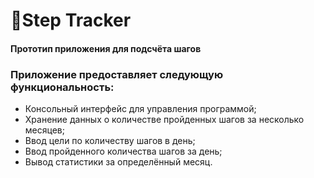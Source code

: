 # 🏃Step Tracker
#### Прототип приложения для подсчёта шагов

### Приложение предоставляет следующую функциональность:
* Консольный интерфейс для управления программой;
* Хранение данных о количестве пройденных шагов за несколько месяцев;
* Ввод цели по количеству шагов в день;
* Ввод пройденного количества шагов за день;
* Вывод статистики за определённый месяц.
